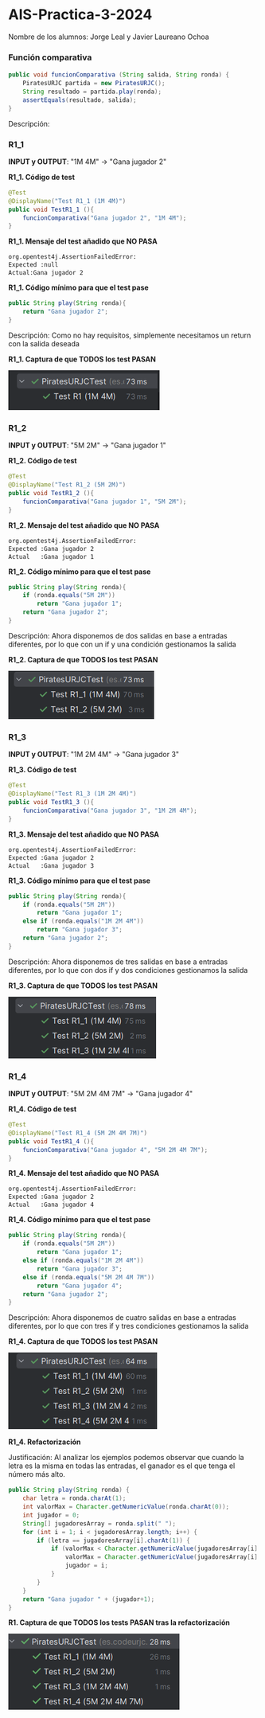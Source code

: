 # AIS-Practica-3-2024

Nombre de los alumnos: Jorge Leal y Javier Laureano Ochoa

### Función comparativa
```java
public void funcionComparativa (String salida, String ronda) {
    PiratesURJC partida = new PiratesURJC();
    String resultado = partida.play(ronda);
    assertEquals(resultado, salida);
}
```
Descripción: 

### R1_1

**INPUT y OUTPUT**: "1M 4M" -> "Gana jugador 2"

**R1_1. Código de test**
```java
@Test
@DisplayName("Test R1_1 (1M 4M)")
public void TestR1_1 (){
    funcionComparativa("Gana jugador 2", "1M 4M");
}
```

**R1_1. Mensaje del test añadido que NO PASA**

```log
org.opentest4j.AssertionFailedError: 
Expected :null
Actual:Gana jugador 2
```

**R1_1. Código mínimo para que el test pase**

```java
public String play(String ronda){
    return "Gana jugador 2";
}
```
Descripción: Como no hay requisitos, simplemente necesitamos un return con la salida deseada

**R1_1. Captura de que TODOS los test PASAN**

![Pasa](capturas/R1_1_PASA.png "Pasa")

### R1_2

**INPUT y OUTPUT**: "5M 2M" -> "Gana jugador 1"

**R1_2. Código de test**
```java
@Test
@DisplayName("Test R1_2 (5M 2M)")
public void TestR1_2 (){
    funcionComparativa("Gana jugador 1", "5M 2M");
}
```

**R1_2. Mensaje del test añadido que NO PASA**

```log
org.opentest4j.AssertionFailedError: 
Expected :Gana jugador 2
Actual   :Gana jugador 1
```

**R1_2. Código mínimo para que el test pase**

```java
public String play(String ronda){
    if (ronda.equals("5M 2M"))
        return "Gana jugador 1";
    return "Gana jugador 2";
}
```
Descripción: Ahora disponemos de dos salidas en base a entradas diferentes, por lo que con un if y una condición gestionamos la salida

**R1_2. Captura de que TODOS los test PASAN**

![Pasa](capturas/R1_2_PASA.png "Pasa")

### R1_3

**INPUT y OUTPUT**: "1M 2M 4M" -> "Gana jugador 3"

**R1_3. Código de test**
```java
@Test
@DisplayName("Test R1_3 (1M 2M 4M)")
public void TestR1_3 (){
    funcionComparativa("Gana jugador 3", "1M 2M 4M");
}
```

**R1_3. Mensaje del test añadido que NO PASA**

```log
org.opentest4j.AssertionFailedError: 
Expected :Gana jugador 2
Actual   :Gana jugador 3
```

**R1_3. Código mínimo para que el test pase**

```java
public String play(String ronda){
    if (ronda.equals("5M 2M"))
        return "Gana jugador 1";
    else if (ronda.equals("1M 2M 4M"))
        return "Gana jugador 3";
    return "Gana jugador 2";
}
```
Descripción: Ahora disponemos de tres salidas en base a entradas diferentes, por lo que con dos if y dos condiciones gestionamos la salida

**R1_3. Captura de que TODOS los test PASAN**

![Pasa](capturas/R1_3_PASA.png "Pasa")

### R1_4

**INPUT y OUTPUT**: "5M 2M 4M 7M" -> "Gana jugador 4"

**R1_4. Código de test**
```java
@Test
@DisplayName("Test R1_4 (5M 2M 4M 7M)")
public void TestR1_4 (){
    funcionComparativa("Gana jugador 4", "5M 2M 4M 7M");
}
```

**R1_4. Mensaje del test añadido que NO PASA**

```log
org.opentest4j.AssertionFailedError: 
Expected :Gana jugador 2
Actual   :Gana jugador 4
```

**R1_4. Código mínimo para que el test pase**

```java
public String play(String ronda){
    if (ronda.equals("5M 2M"))
        return "Gana jugador 1";
    else if (ronda.equals("1M 2M 4M"))
        return "Gana jugador 3";
    else if (ronda.equals("5M 2M 4M 7M"))
        return "Gana jugador 4";
    return "Gana jugador 2";
}
```
Descripción: Ahora disponemos de cuatro salidas en base a entradas diferentes, por lo que con tres if y tres condiciones gestionamos la salida

**R1_4. Captura de que TODOS los test PASAN**

![Pasa](capturas/R1_4_PASA.png "Pasa")

**R1_4. Refactorización**

Justificación: Al analizar los ejemplos podemos observar que cuando la letra es la misma en todas las entradas, el ganador es el que tenga el número más alto.

```java
public String play(String ronda) {
    char letra = ronda.charAt(1);
    int valorMax = Character.getNumericValue(ronda.charAt(0));
    int jugador = 0;
    String[] jugadoresArray = ronda.split(" ");
    for (int i = 1; i < jugadoresArray.length; i++) {
        if (letra == jugadoresArray[i].charAt(1)) {
            if (valorMax < Character.getNumericValue(jugadoresArray[i].charAt(0))) {
                valorMax = Character.getNumericValue(jugadoresArray[i].charAt(0));
                jugador = i;
            }
        }
    }
    return "Gana jugador " + (jugador+1);
}
```
**R1. Captura de que TODOS los tests PASAN tras la refactorización**

![Pasa](capturas/R1_4_Refactorizacion.png "Pasa")
